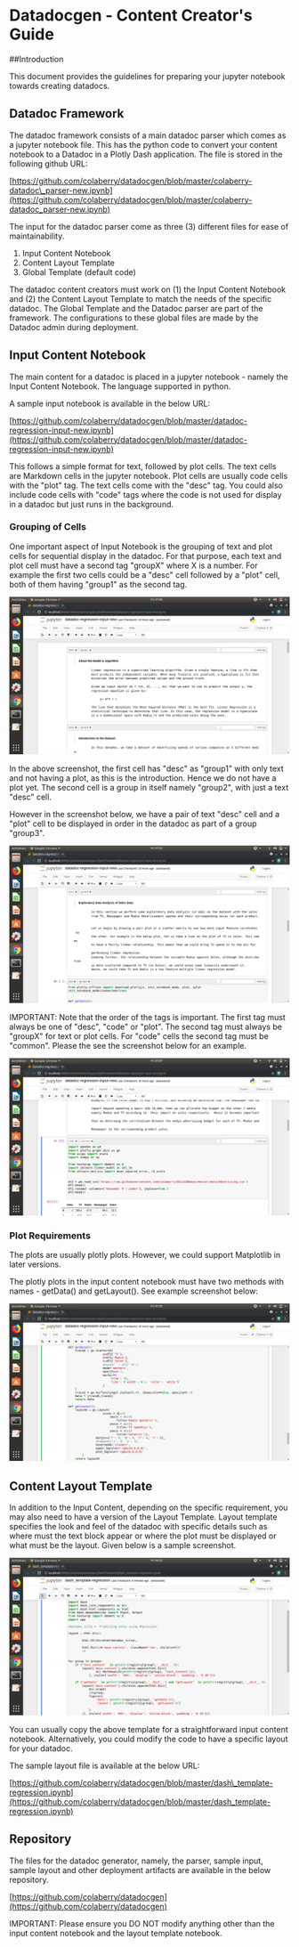 # Datadocgen - Content Creator's Guide

##Introduction

This document provides the guidelines for preparing your jupyter notebook towards creating datadocs.



## Datadoc Framework

The datadoc framework consists of a main datadoc parser which comes as a jupyter notebook file. This has the python code to convert your content notebook to a Datadoc in a Plotly Dash application. The file is stored in the following github URL:

[https://github.com/colaberry/datadocgen/blob/master/colaberry-datadoc\_parser-new.ipynb](https://github.com/colaberry/datadocgen/blob/master/colaberry-datadoc_parser-new.ipynb)



The input for the datadoc parser come as three (3) different files for ease of maintainability.

1. Input Content Notebook
2. Content Layout Template
3. Global Template (default code)

The datadoc content creators must work on (1) the Input Content Notebook and (2) the Content Layout Template to match the needs of the specific datadoc. The Global Template and the Datadoc parser are part of the framework. The configurations to these global files are made by the Datadoc admin during deployment.

## Input Content Notebook

The main content for a datadoc is placed in a jupyter notebook - namely the Input Content Notebook. The language supported in python.

A sample input notebook is available in the below URL:

[https://github.com/colaberry/datadocgen/blob/master/datadoc-regression-input-new.ipynb](https://github.com/colaberry/datadocgen/blob/master/datadoc-regression-input-new.ipynb)



This follows a simple format for text, followed by plot cells. The text cells are Markdown cells in the jupyter notebook. Plot cells are usually code cells with the &quot;plot&quot; tag. The text cells come with the &quot;desc&quot; tag. You could also include code cells with &quot;code&quot; tags where the code is not used for display in a datadoc but just runs in the background.

### Grouping of Cells

One important aspect of Input Notebook is the grouping of text and plot cells for sequential display in the datadoc. For that purpose, each text and plot cell must have a second tag &quot;groupX&quot; where X is a number. For example the first two cells could be a &quot;desc&quot; cell followed by a &quot;plot&quot; cell, both of them having &quot;group1&quot; as the second tag.

![](images/image1.png?raw=true)


In the above screenshot, the first cell has &quot;desc&quot; as  &quot;group1&quot; with only text and not having a plot, as this is the introduction. Hence we do not have a plot yet. The second cell is a group in itself namely &quot;group2&quot;, with just a text &quot;desc&quot; cell.

However in the screenshot below, we have a pair of text &quot;desc&quot; cell and a &quot;plot&quot; cell to be displayed in order in the datadoc as part of a group &quot;group3&quot;.

![](images/image2.png?raw=true)

IMPORTANT: Note that the order of the tags is important. The first tag must always be one of &quot;desc&quot;, &quot;code&quot; or &quot;plot&quot;. The second tag must always be &quot;groupX&quot; for text or plot cells. For &quot;code&quot; cells the second tag must be &quot;common&quot;. Please the see the screenshot below for an example.

![](images/image3.png?raw=true)


### Plot Requirements

The plots are usually plotly plots. However, we could support Matplotlib in later versions.

The plotly plots in the input content notebook must have two methods with names - getData() and getLayout(). See example screenshot below:

![](images/image4.png?raw=true)


## Content Layout Template

In addition to the Input Content, depending on the specific requirement, you may also need to have a version of the Layout Template. Layout template specifies the look and feel of the datadoc with specific details such as where must the text block appear or where the plot must be displayed or what must be the layout. Given below is a sample screenshot.

![](images/image5.png?raw=true)


You can usually copy the above template for a straightforward input content notebook. Alternatively, you could modify the code to have a specific layout for your datadoc.

The sample layout file is available at the below URL:

[https://github.com/colaberry/datadocgen/blob/master/dash\_template-regression.ipynb](https://github.com/colaberry/datadocgen/blob/master/dash_template-regression.ipynb)

## Repository

The files for the datadoc generator, namely, the parser, sample input, sample layout and other deployment artifacts are available in the below repository.

[https://github.com/colaberry/datadocgen](https://github.com/colaberry/datadocgen)



IMPORTANT: Please ensure you DO NOT modify anything other than the input content notebook and the layout template notebook.
